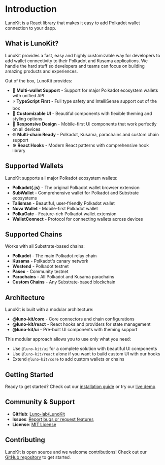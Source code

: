 # Introduction

LunoKit is a React library that makes it easy to add Polkadot wallet connection to your dapp.

## What is LunoKit?

LunoKit provides a fast, easy and highly customizable way for developers to add wallet connectivity to their Polkadot and Kusama applications. We handle the hard stuff so developers and teams can focus on building amazing products and experiences.

Out of the box, LunoKit provides:

- 🔌 **Multi-wallet Support** - Support for major Polkadot ecosystem wallets with unified API
- ⚡ **TypeScript First** - Full type safety and IntelliSense support out of the box  
- 🎨 **Customizable UI** - Beautiful components with flexible theming and styling options
- 📱 **Responsive Design** - Mobile-first UI components that work perfectly on all devices
- 🌐 **Multi-chain Ready** - Polkadot, Kusama, parachains and custom chain support
- ⚙️ **React Hooks** - Modern React patterns with comprehensive hook library

## Supported Wallets

LunoKit supports all major Polkadot ecosystem wallets:

- **Polkadot{.js}** - The original Polkadot wallet browser extension
- **SubWallet** - Comprehensive wallet for Polkadot and Substrate ecosystems
- **Talisman** - Beautiful, user-friendly Polkadot wallet
- **Nova Wallet** - Mobile-first Polkadot wallet
- **PolkaGate** - Feature-rich Polkadot wallet extension
- **WalletConnect** - Protocol for connecting wallets across devices

## Supported Chains

Works with all Substrate-based chains:

- **Polkadot** - The main Polkadot relay chain
- **Kusama** - Polkadot's canary network
- **Westend** - Polkadot testnet
- **Paseo** - Community testnet
- **Parachains** - All Polkadot and Kusama parachains
- **Custom Chains** - Any Substrate-based blockchain

## Architecture

LunoKit is built with a modular architecture:

- **@luno-kit/core** - Core connectors and chain configurations
- **@luno-kit/react** - React hooks and providers for state management
- **@luno-kit/ui** - Pre-built UI components with theming support

This modular approach allows you to use only what you need:

- Use `@luno-kit/ui` for a complete solution with beautiful UI components
- Use `@luno-kit/react` alone if you want to build custom UI with our hooks
- Extend `@luno-kit/core` to add custom wallets or chains

## Getting Started

Ready to get started? Check out our [installation guide](/getting-started/installation) or try our [live demo](https://demo.lunolab.xyz/).

## Community & Support

- **GitHub**: [Luno-lab/LunoKit](https://github.com/Luno-lab/LunoKit)
- **Issues**: [Report bugs or request features](https://github.com/Luno-lab/LunoKit/issues)
- **License**: [MIT License](https://github.com/Luno-lab/LunoKit/blob/main/LICENSE)

## Contributing

LunoKit is open source and we welcome contributions! Check out our [GitHub repository](https://github.com/Luno-lab/LunoKit) to get started.